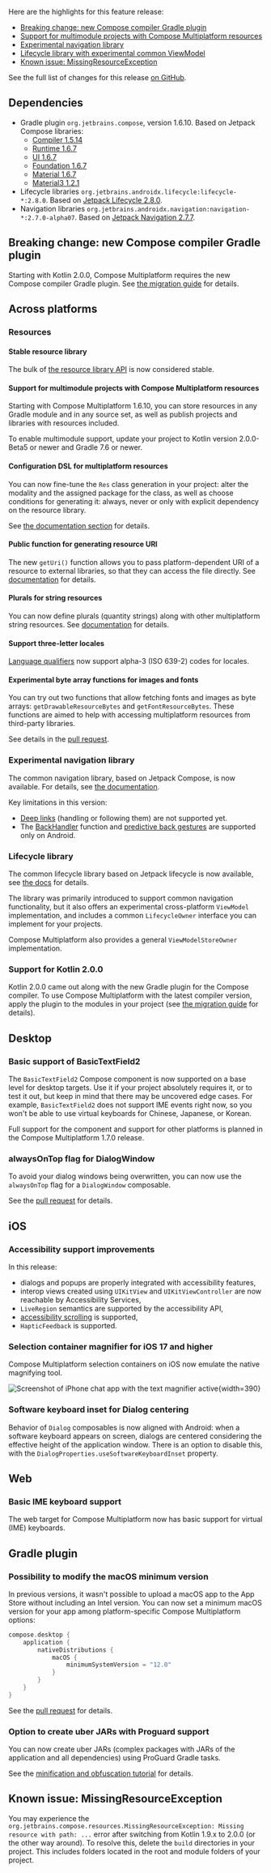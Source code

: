 [//]: # (title: What's new in Compose Multiplatform 1.6.10)

Here are the highlights for this feature release:

* [Breaking change: new Compose compiler Gradle plugin](#breaking-change-new-compose-compiler-gradle-plugin)
* [Support for multimodule projects with Compose Multiplatform resources](#support-for-multimodule-projects-with-compose-multiplatform-resources)
* [Experimental navigation library](#experimental-navigation-library)
* [Lifecycle library with experimental common ViewModel](#lifecycle-library)
* [Known issue: MissingResourceException](#known-issue-missingresourceexception)

See the full list of changes for this release [on GitHub](https://github.com/JetBrains/compose-multiplatform/blob/master/CHANGELOG.md#1610-may-2024).
<!-- TODO check correct github link -->

## Dependencies

* Gradle plugin `org.jetbrains.compose`, version 1.6.10. Based on Jetpack Compose libraries:
  * [Compiler 1.5.14](https://developer.android.com/jetpack/androidx/releases/compose-compiler#1.5.14)
  * [Runtime 1.6.7](https://developer.android.com/jetpack/androidx/releases/compose-runtime#1.6.7)
  * [UI 1.6.7](https://developer.android.com/jetpack/androidx/releases/compose-ui#1.6.7)
  * [Foundation 1.6.7](https://developer.android.com/jetpack/androidx/releases/compose-foundation#1.6.7)
  * [Material 1.6.7](https://developer.android.com/jetpack/androidx/releases/compose-material#1.6.7)
  * [Material3 1.2.1](https://developer.android.com/jetpack/androidx/releases/compose-material3#1.2.1)
* Lifecycle libraries `org.jetbrains.androidx.lifecycle:lifecycle-*:2.8.0`. Based on [Jetpack Lifecycle 2.8.0](https://developer.android.com/jetpack/androidx/releases/lifecycle#2.8.0).
* Navigation libraries `org.jetbrains.androidx.navigation:navigation-*:2.7.0-alpha07`. Based on [Jetpack Navigation 2.7.7](https://developer.android.com/jetpack/androidx/releases/navigation#2.7.7).

## Breaking change: new Compose compiler Gradle plugin

Starting with Kotlin 2.0.0, Compose Multiplatform requires the new Compose compiler Gradle plugin.
See [the migration guide](compose-compiler.md#migrating-a-compose-multiplatform-project)
for details.

## Across platforms

### Resources

#### Stable resource library

The bulk of [the resource library API](compose-images-resources.md) is now considered stable.

#### Support for multimodule projects with Compose Multiplatform resources

Starting with Compose Multiplatform 1.6.10,
you can store resources in any Gradle module and in any source set, as well as publish projects and libraries
with resources included.

To enable multimodule support, update your project to Kotlin version 2.0.0-Beta5 or newer and Gradle 7.6 or newer.

#### Configuration DSL for multiplatform resources

You can now fine-tune the `Res` class generation in your project: alter the modality and the assigned package for
the class, as well as choose conditions for generating it: always, never or only with explicit dependency on the
resource library.

See [the documentation section](compose-images-resources.md#configuration) for details.

#### Public function for generating resource URI

The new `getUri()` function allows you to pass platform-dependent URI of a resource to external libraries,
so that they can access the file directly.
See [documentation](compose-images-resources.md#accessing-resources-from-external-libraries) for details.

#### Plurals for string resources

You can now define plurals (quantity strings) along with other multiplatform string resources.
See [documentation](compose-images-resources.md#plurals) for details.

#### Support three-letter locales

[Language qualifiers](compose-images-resources.md#language-and-regional-qualifiers) now support alpha-3 (ISO 639-2)
codes for locales. 

#### Experimental byte array functions for images and fonts

You can try out two functions that allow fetching fonts and images as byte arrays:
`getDrawableResourceBytes` and `getFontResourceBytes`.
These functions are aimed to help with accessing multiplatform resources from third-party libraries.

See details in the [pull request](https://github.com/JetBrains/compose-multiplatform/pull/4651).

### Experimental navigation library

The common navigation library, based on Jetpack Compose, is now available.
For details, see [the documentation](compose-navigation-routing.md).

Key limitations in this version:
* [Deep links](https://developer.android.com/guide/navigation/design/deep-link) (handling or following them) are not supported yet.
* The [BackHandler](https://developer.android.com/develop/ui/compose/libraries#handling_the_system_back_button) function
  and [predictive back gestures](https://developer.android.com/guide/navigation/custom-back/predictive-back-gesture)
  are supported only on Android.

### Lifecycle library

The common lifecycle library based on Jetpack lifecycle is now available, see [the docs](compose-lifecycle.md)
for details.

The library was primarily introduced to support common navigation functionality, but it also offers an experimental
cross-platform `ViewModel` implementation, and includes a common `LifecycleOwner` interface you can implement for your
projects.

Compose Multiplatform also provides a general `ViewModelStoreOwner` implementation.

### Support for Kotlin 2.0.0

Kotlin 2.0.0 came out along with the new Gradle plugin for the Compose compiler.
To use Compose Multiplatform with the latest compiler version, apply the plugin to the modules in your project
(see [the migration guide](https://www.jetbrains.com/help/kotlin-multiplatform-dev/compose-compiler.html#migrating-a-compose-multiplatform-project) for details).

## Desktop

### Basic support of BasicTextField2

The `BasicTextField2` Compose component is now supported on a base level for desktop targets.
Use it if your project absolutely requires it, or to test it out, but keep in mind that there may be uncovered edge cases.
For example, `BasicTextField2` does not support IME events right now, so you won't be able to use virtual keyboards
for Chinese, Japanese, or Korean.

Full support for the component and support for other platforms is planned in the Compose Multiplatform 1.7.0 release.

### alwaysOnTop flag for DialogWindow

To avoid your dialog windows being overwritten, you can now use the `alwaysOnTop` flag for a `DialogWindow`
composable.

See the [pull request](https://github.com/JetBrains/compose-multiplatform-core/pull/1120) for details.

## iOS

### Accessibility support improvements

In this release:

* dialogs and popups are properly integrated with accessibility features,
* interop views created using `UIKitView` and `UIKitViewController` are now reachable by Accessibility Services,
* `LiveRegion` semantics are supported by the accessibility API,
* [accessibility scrolling](https://github.com/JetBrains/compose-multiplatform-core/pull/1169) is supported,
* `HapticFeedback` is supported.

### Selection container magnifier for iOS 17 and higher

Compose Multiplatform selection containers on iOS now emulate the native magnifying tool.

![Screenshot of iPhone chat app with the text magnifier active](compose-1610-ios-magnifier.png){width=390}


### Software keyboard inset for Dialog centering

Behavior of `Dialog` composables is now aligned with Android: when a software keyboard appears on screen, dialogs
are centered considering the effective height of the application window.
There is an option to disable this, with the `DialogProperties.useSoftwareKeyboardInset` property.

## Web

### Basic IME keyboard support

The web target for Compose Multiplatform now has basic support for virtual (IME) keyboards.

## Gradle plugin

### Possibility to modify the macOS minimum version

In previous versions, it wasn't possible to upload a macOS app to the App Store without including an Intel version. 
You can now set a minimum macOS version for your app among platform-specific Compose Multiplatform options:

```kotlin
compose.desktop {
    application {
        nativeDistributions {
            macOS {
                minimumSystemVersion = "12.0"
            }
        }
    }
}
```

See the [pull request](https://github.com/JetBrains/compose-multiplatform/pull/4271) for details.

### Option to create uber JARs with Proguard support

You can now create uber JARs (complex packages with JARs of the application and all dependencies) using ProGuard
Gradle tasks.

See the [minification and obfuscation tutorial](https://github.com/JetBrains/compose-multiplatform/tree/master/tutorials/Native_distributions_and_local_execution#minification--obfuscation)
for details.

## Known issue: MissingResourceException

You may experience the `org.jetbrains.compose.resources.MissingResourceException: Missing resource with path: ...` error
after switching from Kotlin 1.9.x to 2.0.0 (or the other way around).
To resolve this, delete the `build` directories in your project.
This includes folders located in the root and module folders of your project.
